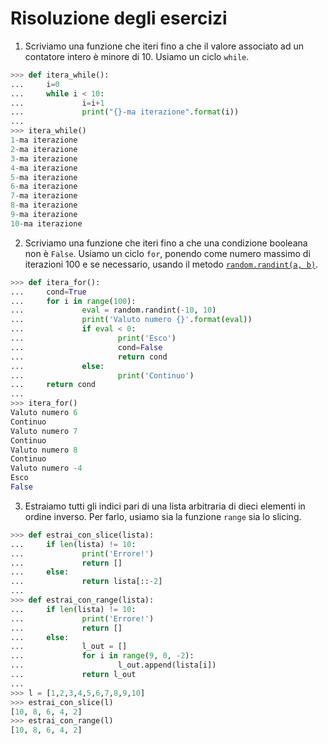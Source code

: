 # Risoluzione degli esercizi

1. Scriviamo una funzione che iteri fino a che il valore associato ad un contatore intero è minore di 10. Usiamo un ciclo `while`.

```py
>>> def itera_while():
...     i=0
...     while i < 10:
...             i=i+1
...             print("{}-ma iterazione".format(i))
...
>>> itera_while()
1-ma iterazione
2-ma iterazione
3-ma iterazione
4-ma iterazione
5-ma iterazione
6-ma iterazione
7-ma iterazione
8-ma iterazione
9-ma iterazione
10-ma iterazione
```

2. Scriviamo una funzione che iteri fino a che una condizione booleana non è `False`. Usiamo un ciclo `for`, ponendo come numero massimo di iterazioni 100 e se necessario, usando il metodo [`random.randint(a, b)`](https://docs.python.org/3/library/random.html#random.randint).

```py
>>> def itera_for():
...     cond=True
...     for i in range(100):
...             eval = random.randint(-10, 10)
...             print('Valuto numero {}'.format(eval))
...             if eval < 0:
...                     print('Esco')
...                     cond=False
...                     return cond
...             else:
...                     print('Continuo')
...     return cond
...
>>> itera_for()
Valuto numero 6
Continuo
Valuto numero 7
Continuo
Valuto numero 8
Continuo
Valuto numero -4
Esco
False
```

3. Estraiamo tutti gli indici pari di una lista arbitraria di dieci elementi in ordine inverso. Per farlo, usiamo sia la funzione `range` sia lo slicing.

```py
>>> def estrai_con_slice(lista):
...     if len(lista) != 10:
...             print('Errore!')
...             return []
...     else:
...             return lista[::-2]
...
>>> def estrai_con_range(lista):
...     if len(lista) != 10:
...             print('Errore!')
...             return []
...     else:
...             l_out = []
...             for i in range(9, 0, -2):
...                     l_out.append(lista[i])
...             return l_out
...
>>> l = [1,2,3,4,5,6,7,8,9,10]
>>> estrai_con_slice(l)
[10, 8, 6, 4, 2]
>>> estrai_con_range(l)
[10, 8, 6, 4, 2]
```